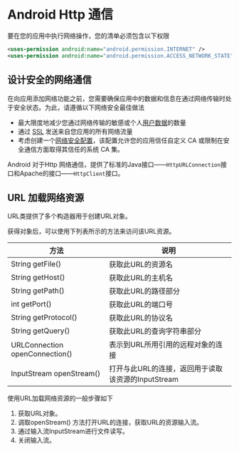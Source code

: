 # Android Http 通信

要在您的应用中执行网络操作，您的清单必须包含以下权限

```xml
<uses-permission android:name="android.permission.INTERNET" />
<uses-permission android:name="android.permission.ACCESS_NETWORK_STATE" />
```

## 设计安全的网络通信

在向应用添加网络功能之前，您需要确保应用中的数据和信息在通过网络传输时处于安全状态。为此，请遵循以下网络安全最佳做法

* 最大限度地减少您通过网络传输的敏感或个人[用户数据](https://developer.android.google.cn/training/articles/security-tips.html#UserData)的数量
* 通过 [SSL](https://developer.android.google.cn/training/articles/security-ssl.html) 发送来自您应用的所有网络流量
* 考虑创建一个[网络安全配置](https://developer.android.google.cn/training/articles/security-config.html)，该配置允许您的应用信任自定义 CA 或限制在安全通信方面取得其信任的系统 CA 集。

Android 对于Http 网络通信，提供了标准的Java接口——`HttpURLConnection`接口和Apache的接口——`HttpClient`接口。

## URL 加载网络资源

URL类提供了多个构造器用于创建URL对象。

获得对象后，可以使用下列表所示的方法来访问该URL资源。

| 方法                           | 说明                                               |
| ------------------------------ | -------------------------------------------------- |
| String getFile()               | 获取此URL的资源名                                  |
| String getHost()               | 获取此URL的主机名                                  |
| String getPath()               | 获取此URL的路径部分                                |
| int getPort()                  | 获取此URL的端口号                                  |
| String getProtocol()           | 获取此URL的协议名                                  |
| String getQuery()              | 获取此URL的查询字符串部分                          |
| URLConnection openConnection() | 表示到URL所用引用的远程对象的连接                  |
| InputStream openStream()       | 打开与此URL的连接，返回用于读取该资源的InputStream |

使用URL加载网络资源的一般步骤如下

1. 获取URL对象。
2. 调取openStream() 方法打开URL的连接，获取URL的资源输入流。
3. 通过输入流InputStream进行文件读写。
4. 关闭输入流。

